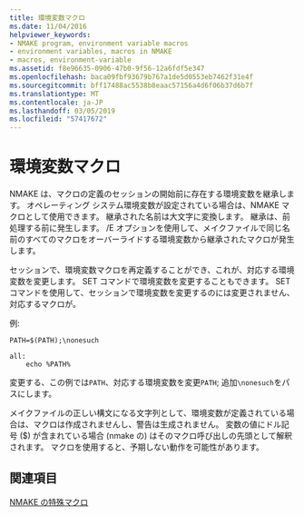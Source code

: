 ```yaml
---
title: 環境変数マクロ
ms.date: 11/04/2016
helpviewer_keywords:
- NMAKE program, environment variable macros
- environment variables, macros in NMAKE
- macros, environment-variable
ms.assetid: f8e96635-0906-47b0-9f56-12a6fdf5e347
ms.openlocfilehash: baca09fbf93679b767a1de5d0553eb7462f31e4f
ms.sourcegitcommit: bff17488ac5538b8eaac57156a4d6f06b37d6b7f
ms.translationtype: MT
ms.contentlocale: ja-JP
ms.lasthandoff: 03/05/2019
ms.locfileid: "57417672"
---
```

# <a name="environment-variable-macros"></a>環境変数マクロ

NMAKE は、マクロの定義のセッションの開始前に存在する環境変数を継承します。 オペレーティング システム環境変数が設定されている場合は、NMAKE マクロとして使用できます。 継承された名前は大文字に変換します。 継承は、前処理する前に発生します。 /E オプションを使用して、メイクファイルで同じ名前のすべてのマクロをオーバーライドする環境変数から継承されたマクロが発生します。

セッションで、環境変数マクロを再定義することができ、これが、対応する環境変数を変更します。 SET コマンドで環境変数を変更することもできます。 SET コマンドを使用して、セッションで環境変数を変更するのには変更されません、対応するマクロが。

例:

```
PATH=$(PATH);\nonesuch

all:
    echo %PATH%
```

変更する、この例では`PATH`、対応する環境変数を変更`PATH`; 追加`\nonesuch`をパスにします。

メイクファイルの正しい構文になる文字列として、環境変数が定義されている場合は、マクロは作成されませんし、警告は生成されません。 変数の値にドル記号 ($) が含まれている場合 (nmake の) はそのマクロ呼び出しの先頭として解釈されます。 マクロを使用すると、予期しない動作を可能性があります。

## <a name="see-also"></a>関連項目

[NMAKE の特殊マクロ](../build/special-nmake-macros.md)
